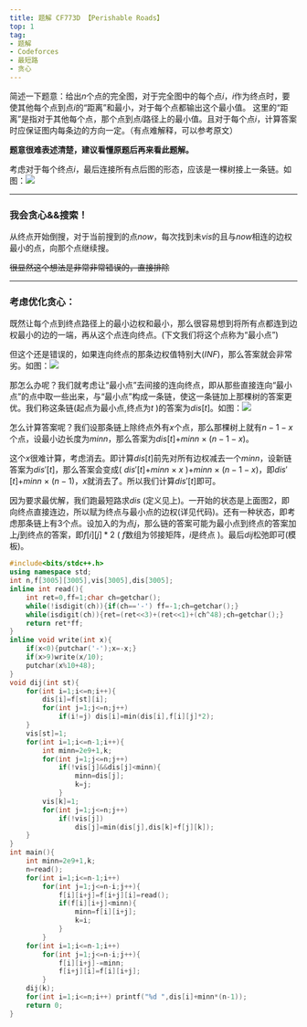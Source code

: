 ```yaml
---
title: 题解 CF773D 【Perishable Roads】
top: 1
tag: 
- 题解
- Codeforces
- 最短路
- 贪心
---
```

简述一下题意：给出$n$个点的完全图，对于完全图中的每个点$i$，$i$作为终点时，要使其他每个点到点$i$的“距离”和最小，对于每个点都输出这个最小值。
这里的“距离”是指对于其他每个点，那个点到点$i$路径上的最小值。且对于每个点$i$，计算答案时应保证图内每条边的方向一定。（有点难解释，可以参考原文）

**题意很难表述清楚，建议看懂原题后再来看此题解。**

考虑对于每个终点$i$，最后连接所有点后图的形态，应该是一棵树接上一条链。如图：![](https://i.loli.net/2019/03/06/5c7efbf8a9c0d.jpg)

------------
### 我会贪心&&搜索！
从终点开始倒搜，对于当前搜到的点$now$，每次找到未$vis$的且与$now$相连的边权最小的点，向那个点继续搜。

~~很显然这个想法是非常非常错误的，直接排除~~

------------
### 考虑优化贪心：
既然让每个点到终点路径上的最小边权和最小，那么很容易想到将所有点都连到边权最小的边的一端，再从这个点连向终点。$($下文我们将这个点称为“最小点”$)$

但这个还是错误的，如果连向终点的那条边权值特别大$(INF)$，那么答案就会非常劣。如图：![](https://i.loli.net/2019/03/06/5c7f00ade0138.jpg)

那怎么办呢？我们就考虑让“最小点”去间接的连向终点，即从那些直接连向“最小点”的点中取一些出来，与“最小点”构成一条链，使这一条链加上那棵树的答案更优。我们称这条链$($起点为最小点,终点为$t$ $)$的答案为$dis[t]$。如图：![](https://i.loli.net/2019/03/06/5c7f00c20f8e7.jpg)

怎么计算答案呢？我们设那条链上除终点外有$x$个点，那么那棵树上就有$n-1-x$个点，设最小边长度为$minn$，那么答案为$dis[t]$+$minn$ $\times$ $(n-1-x)$。

这个$x$很难计算，考虑消去。即计算$dis[t]$前先对所有边权减去一个$minn$，设新链答案为$dis'[t]$，那么答案会变成$($ $dis'[t]$+$minn$ $\times$ $x$ $)$+$minn$ $\times$ $(n-1-x)$，即$dis'[t]$+$minn$ $\times$ $(n-1)$，$x$就消去了。所以我们计算$dis'[t]$即可。

因为要求最优解，我们跑最短路求$dis$ $($定义见上$)$。一开始的状态是上面图2，即向终点直接连边，所以赋为终点与最小点的边权$($详见代码$)$。还有一种状态，即考虑那条链上有3个点。设加入的为点$j$，那么链的答案可能为最小点到终点的答案加上$j$到终点的答案，即$f[i][j]*2$ $($ $f$数组为邻接矩阵，$i$是终点 $)$。最后$dij$松弛即可$($模板$)$。


```cpp
#include<bits/stdc++.h>
using namespace std;
int n,f[3005][3005],vis[3005],dis[3005];
inline int read(){
    int ret=0,ff=1;char ch=getchar();
    while(!isdigit(ch)){if(ch=='-') ff=-1;ch=getchar();}
    while(isdigit(ch)){ret=(ret<<3)+(ret<<1)+(ch^48);ch=getchar();}
    return ret*ff;
}
inline void write(int x){
    if(x<0){putchar('-');x=-x;}
    if(x>9)write(x/10);
    putchar(x%10+48);
}
void dij(int st){
    for(int i=1;i<=n;i++){
        dis[i]=f[st][i];
        for(int j=1;j<=n;j++)
            if(i!=j) dis[i]=min(dis[i],f[i][j]*2);
    }
    vis[st]=1;
    for(int i=1;i<=n-1;i++){
        int minn=2e9+1,k;
        for(int j=1;j<=n;j++)
            if(!vis[j]&&dis[j]<minn){
                minn=dis[j];
                k=j;
            }
        vis[k]=1;
        for(int j=1;j<=n;j++)
            if(!vis[j])
                dis[j]=min(dis[j],dis[k]+f[j][k]);
    }
}
int main(){
    int minn=2e9+1,k;
    n=read();
    for(int i=1;i<=n-1;i++)
        for(int j=1;j<=n-i;j++){
            f[i][i+j]=f[i+j][i]=read();
            if(f[i][i+j]<minn){
                minn=f[i][i+j];
                k=i;
            }
        }
    for(int i=1;i<=n-1;i++)
        for(int j=1;j<=n-i;j++){
            f[i][i+j]-=minn;
            f[i+j][i]=f[i][i+j];
        }        
    dij(k);
    for(int i=1;i<=n;i++) printf("%d ",dis[i]+minn*(n-1));
    return 0;
}
```